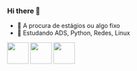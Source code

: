 ### Hi there 👋



- 🔭 A procura de estágios ou algo fixo
- 🌱 Estudando ADS, Python, Redes, Linux
<div style="display: inline">
  <img width='50' height='50' src="https://cdn.jsdelivr.net/gh/devicons/devicon/icons/python/python-original-wordmark.svg" />
   
  <img width='50' height='50' src="https://cdn.jsdelivr.net/gh/devicons/devicon/icons/pycharm/pycharm-original.svg" />
          
  <img width='50' height='50' src="https://cdn.jsdelivr.net/gh/devicons/devicon/icons/linux/linux-original.svg" />
</div>
          
           
          

